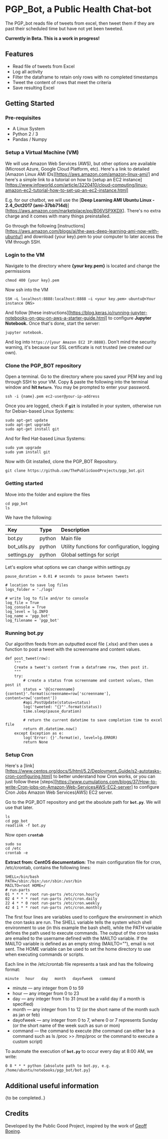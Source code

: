 # PGP_Bot, a Public Health Chat-bot #

The PGP_bot reads file of tweets from excel, then tweet them if they are past their scheduled time but have not yet been tweeted.

**Currently in Beta. This is a work in progress!**

## Features ##

- Read file of tweets from Excel
- Log all activity
- Filter the dataframe to retain only rows with no completed timestamps
- Tweet the content of rows that meet the criteria
- Save resulting Excel

## Getting Started ##

### Pre-requisites ###

- A Linux System
- Python 2 / 3
- Pandas / Numpy

### Setup a Virtual Machine (VM) ###
We will use Amazon Web Services (AWS), but other options are available (Microsot Azure, Google Cloud Platform, etc). 
Here's a link to detailed [Amazon Linux AMI IDs][https://aws.amazon.com/amazon-linux-ami/] and here's a simple link to a tutorial on how to [setup an EC2 instance][https://www.infoworld.com/article/3220410/cloud-computing/linux-amazon-ec2-tutorial-how-to-set-up-an-ec2-instance.html]

E.g. for our chatbot, we will use the [**Deep Learning AMI Ubuntu Linux - 2.4_Oct2017 (ami-37bb714d)**][https://aws.amazon.com/marketplace/pp/B06VSPXKDX]. There's no extra charge and it comes with many things preinstalled.

Go through the following [instructions][https://aws.amazon.com/blogs/ai/the-aws-deep-learning-ami-now-with-ubuntu/] and download {your key}.pem to your computer to later access the VM through SSH. 

### Login to the VM ###

Navigate to the directory where **{your key.pem}** is located and change the permissions 

```
chmod 400 {your key}.pem
```

Now ssh into the VM

```
SSH –L localhost:8888:localhost:8888 –i <your key.pem> ubuntu@<Your instance DNS>
```

And follow [these instructions][https://blog.keras.io/running-jupyter-notebooks-on-gpu-on-aws-a-starter-guide.html] to configure **Jupyter Notebook.** Once that's done, start the server:

```
jupyter notebook.
```

And log into ```https://{your Amazon EC2 IP:8888}```. Don't mind the security warning, it's because our SSL certificate is not trusted (we created our own).

### Clone the PGP_BOT repository ###
Open a terminal. Go to the directory where you saved your PEM key and log through SSH to your VM. Copy & paste the following into the terminal window and **hit `Return`**. You may be prompted to enter your password.

```
ssh -i {name}.pem ec2-user@your-ip-address
```

Once you are logged, check if **`git`** is installed in your system, otherwise run for Debian-based Linux Systems:

```
sudo apt-get update
sudo apt-get upgrade
sudo apt-get install git
```

And for Red Hat-based Linux Systems:

```
sudo yum upgrade
sudo yum install git
```

Now with Git installed, clone the PGP_BOT Repository.

```
git clone https://github.com/ThePublicGoodProjects/pgp_bot.git
```

### Getting started ###

Move into the folder and explore the files
```
cd pgp_bot
ls
```

We have the following:

Key       | Type    | Description
:-------- | :------ | :---------------------------------------------------------------------------------------------------------
bot.py  | python  | Main file
bot_utils.py   | python  | Utility functions for configuration, logging
settings.py   | python | Global settings for script

Let's explore what options we can change within settings.py

```
pause_duration = 0.01 # seconds to pause between tweets

# location to save log files
logs_folder = './logs'

# write log to file and/or to console
log_file = True
log_console = True
log_level = lg.INFO
log_name = 'pgp_bot'
log_filename = 'pgp_bot'
```

### Running bot.py ###

Our algorithm feeds from an outputted excel file (.xlsx) and then uses a function to post a tweet with the screenname and content values. 

```
def post_tweet(row):
    """
    Create a tweet's content from a dataframe row, then post it.
    """
    try:
        # create a status from screenname and content values, then post it
        status = '@{screenname} {content}'.format(screenname=row['screenname'], content=row['content'])
        #api.PostUpdate(status=status)
        log('tweeted: "{}"'.format(status))
        time.sleep(pause_duration)

        # return the current datetime to save completion time to excel file
        return dt.datetime.now()
    except Exception as e:
        log('Error: {}'.format(e), level=lg.ERROR)
        return None
```

### Setup Cron ###

Here's a [link][https://www.centos.org/docs/5/html/5.2/Deployment_Guide/s2-autotasks-cron-configuring.html] to better understand how Cron works, or you can just follow these [steps][https://www.cumulations.com/blogs/37/How-to-write-Cron-jobs-on-Amazon-Web-ServicesAWS-EC2-server] to configure Cron Jobs Amazon Web Services(AWS) EC2 server.

Go to the PGP_BOT repository and get the absolute path for **`bot.py`**. We will use that later.

```
ls
cd pgp_bot
readlink -f bot.py
```

Now open **`crontab`**

```
sudo su
cd /etc
crontab -e
```

**Extract from: CentOS documentation:**
The main configuration file for cron, /etc/crontab, contains the following lines:

```
SHELL=/bin/bash 
PATH=/sbin:/bin:/usr/sbin:/usr/bin 
MAILTO=root HOME=/  
# run-parts 
01 * * * * root run-parts /etc/cron.hourly 
02 4 * * * root run-parts /etc/cron.daily 
22 4 * * 0 root run-parts /etc/cron.weekly 
42 4 1 * * root run-parts /etc/cron.monthly

```

The first four lines are variables used to configure the environment in which the cron tasks are run. The SHELL variable tells the system which shell environment to use (in this example the bash shell), while the PATH variable defines the path used to execute commands. The output of the cron tasks are emailed to the username defined with the MAILTO variable. If the MAILTO variable is defined as an empty string (MAILTO=""), email is not sent. The HOME variable can be used to set the home directory to use when executing commands or scripts.

Each line in the /etc/crontab file represents a task and has the following format:

```
minute   hour   day   month   dayofweek   command
```

- minute — any integer from 0 to 59
- hour — any integer from 0 to 23
- day — any integer from 1 to 31 (must be a valid day if a month is specified)
- month — any integer from 1 to 12 (or the short name of the month such as jan or feb)
- dayofweek — any integer from 0 to 7, where 0 or 7 represents Sunday (or the short name of the week such as sun or mon)
- command — the command to execute (the command can either be a command such as ls /proc >> /tmp/proc or the command to execute a custom script)

To automate the execution of **`bot.py`** to occur every day at 8:00 AM, we write:

```
0 8 * * * python {absolute path to bot.py, e.g. /home/ubuntu/notebooks/pgp_bot/bot.py} 
```

## Additional useful information ##

{to be completed..}

## Credits ##

Developed by the Public Good Project, inspired by the work of [Geoff Boeing](<https://github.com/gboeing>).
